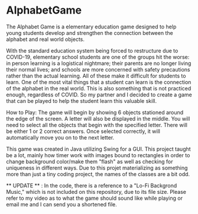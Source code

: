 # AlphabetGame
The Alphabet Game is a elementary education game designed to help young students develop and strengthen the connection between the alphabet and real world objects.

With the standard education system being forced to restructure due to COVID-19, elementary school students are one of the groups hit the worse: in person learning is a logistical nightmare; their parents are no longer living their normal lives; and schools are more concerned with safety precautions rather than the actual learning. All of these make it difficult for students to learn. 
One of the most vital things that a student can learn is the connection of the alphabet in the real world. This is also something that is not practiced enough, regardless of COVID. So my partner and I decided to create a game that can be played to help the student learn this valuable skill.

How to Play:
The game will begin by showing 6 objects stationed around the edge of the screen. A letter will also be
displayed in the middle. You will need to select all the objects that begin with the specified letter.
There will be either 1 or 2 correct answers. Once selected correctly, it will automatically move you on
to the next letter.

This game was created in Java utilizing Swing for a GUI. This project taught be a lot, mainly how timer work with images bound to rectangles in order to change background color/make them "flash" as well as checking for uniqueness in different ways.
Due to this projet materializing as something more than just a tiny coding project, the names of the classes are a bit odd. 

** UPDATE ** :
In the code, there is a reference to a "Lo-Fi Backgrond Music," which is not included on this repository, due to its file size. Please refer to my video as to what the game should sound like while playing or email me and I can send you a shortened file.

